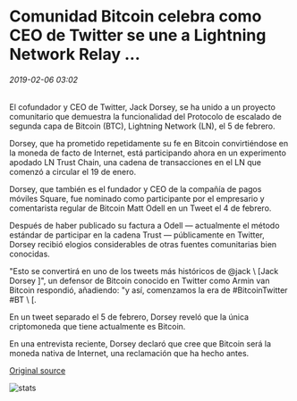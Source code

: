 # Comunidad Bitcoin celebra como CEO de Twitter se une a Lightning Network Relay ...

###### 2019-02-06 03:02

El cofundador y CEO de Twitter, Jack Dorsey, se ha unido a un proyecto comunitario que demuestra la funcionalidad del Protocolo de escalado de segunda capa de Bitcoin (BTC), Lightning Network (LN), el 5 de febrero.

Dorsey, que ha prometido repetidamente su fe en Bitcoin convirtiéndose en la moneda de facto de Internet, está participando ahora en un experimento apodado LN Trust Chain, una cadena de transacciones en el LN que comenzó a circular el 19 de enero.

Dorsey, que también es el fundador y CEO de la compañía de pagos móviles Square, fue nominado como participante por el empresario y comentarista regular de Bitcoin Matt Odell en un Tweet el 4 de febrero.

Después de haber publicado su factura a Odell — actualmente el método estándar de participar en la cadena Trust — públicamente en Twitter, Dorsey recibió elogios considerables de otras fuentes comunitarias bien conocidas.

"Esto se convertirá en uno de los tweets más históricos de @jack \ [Jack Dorsey \]", un defensor de Bitcoin conocido en Twitter como Armin van Bitcoin respondió, añadiendo: "y así, comenzamos la era de #BitcoinTwitter #BT \ [.

En un tweet separado el 5 de febrero, Dorsey reveló que la única criptomoneda que tiene actualmente es Bitcoin.

En una entrevista reciente, Dorsey declaró que cree que Bitcoin será la moneda nativa de Internet, una reclamación que ha hecho antes.

[Original source](https://cointelegraph.com/news/bitcoin-community-celebrates-as-twitter-ceo-joins-lightning-network-relay)

![stats](https://c.statcounter.com/11760860/0/a89fa40b/1/ "stats")